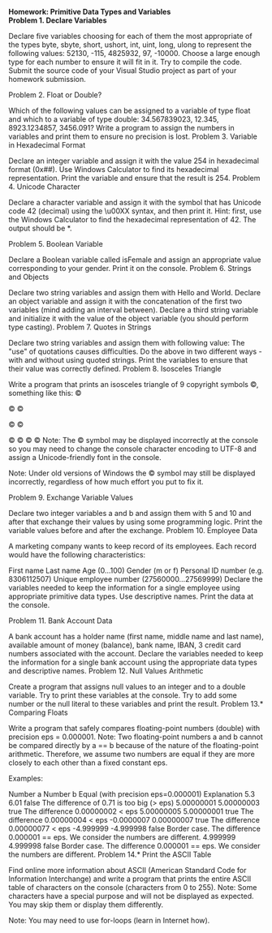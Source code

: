 <strong>Homework: Primitive Data Types and Variables</strong></br>
<strong>Problem 1. Declare Variables</strong>

Declare five variables choosing for each of them the most appropriate of the types byte, sbyte, short, ushort, int, uint, long, ulong to represent the following values: 52130, -115, 4825932, 97, -10000.
Choose a large enough type for each number to ensure it will fit in it. Try to compile the code.
Submit the source code of your Visual Studio project as part of your homework submission.

Problem 2. Float or Double?

Which of the following values can be assigned to a variable of type float and which to a variable of type double: 34.567839023, 12.345, 8923.1234857, 3456.091?
Write a program to assign the numbers in variables and print them to ensure no precision is lost.
Problem 3. Variable in Hexadecimal Format

Declare an integer variable and assign it with the value 254 in hexadecimal format (0x##).
Use Windows Calculator to find its hexadecimal representation.
Print the variable and ensure that the result is 254.
Problem 4. Unicode Character

Declare a character variable and assign it with the symbol that has Unicode code 42 (decimal) using the \u00XX syntax, and then print it.
Hint: first, use the Windows Calculator to find the hexadecimal representation of 42. The output should be *.

Problem 5. Boolean Variable

Declare a Boolean variable called isFemale and assign an appropriate value corresponding to your gender.
Print it on the console.
Problem 6. Strings and Objects

Declare two string variables and assign them with Hello and World.
Declare an object variable and assign it with the concatenation of the first two variables (mind adding an interval between).
Declare a third string variable and initialize it with the value of the object variable (you should perform type casting).
Problem 7. Quotes in Strings

Declare two string variables and assign them with following value: The "use" of quotations causes difficulties.
Do the above in two different ways - with and without using quoted strings.
Print the variables to ensure that their value was correctly defined.
Problem 8. Isosceles Triangle

Write a program that prints an isosceles triangle of 9 copyright symbols ©, something like this:
   ©

  © ©

 ©   ©

© © © ©
Note: The © symbol may be displayed incorrectly at the console so you may need to change the console character encoding to UTF-8 and assign a Unicode-friendly font in the console.

Note: Under old versions of Windows the © symbol may still be displayed incorrectly, regardless of how much effort you put to fix it.

Problem 9. Exchange Variable Values

Declare two integer variables a and b and assign them with 5 and 10 and after that exchange their values by using some programming logic.
Print the variable values before and after the exchange.
Problem 10. Employee Data

A marketing company wants to keep record of its employees. Each record would have the following characteristics:

First name
Last name
Age (0...100)
Gender (m or f)
Personal ID number (e.g. 8306112507)
Unique employee number (27560000…27569999)
Declare the variables needed to keep the information for a single employee using appropriate primitive data types. Use descriptive names. Print the data at the console.

Problem 11. Bank Account Data

A bank account has a holder name (first name, middle name and last name), available amount of money (balance), bank name, IBAN, 3 credit card numbers associated with the account.
Declare the variables needed to keep the information for a single bank account using the appropriate data types and descriptive names.
Problem 12. Null Values Arithmetic

Create a program that assigns null values to an integer and to a double variable.
Try to print these variables at the console.
Try to add some number or the null literal to these variables and print the result.
Problem 13.* Comparing Floats

Write a program that safely compares floating-point numbers (double) with precision eps = 0.000001.
Note: Two floating-point numbers a and b cannot be compared directly by a == b because of the nature of the floating-point arithmetic. Therefore, we assume two numbers are equal if they are more closely to each other than a fixed constant eps.

Examples:

Number a	Number b	Equal (with precision eps=0.000001)	Explanation
5.3	6.01	false	The difference of 0.71 is too big (> eps)
5.00000001	5.00000003	true	The difference 0.00000002 < eps
5.00000005	5.00000001	true	The difference 0.00000004 < eps
-0.0000007	0.00000007	true	The difference 0.00000077 < eps
-4.999999	-4.999998	false	Border case. The difference 0.000001 == eps. We consider the numbers are different.
4.999999	4.999998	false	Border case. The difference 0.000001 == eps. We consider the numbers are different.
Problem 14.* Print the ASCII Table

Find online more information about ASCII (American Standard Code for Information Interchange) and write a program that prints the entire ASCII table of characters on the console (characters from 0 to 255).
Note: Some characters have a special purpose and will not be displayed as expected. You may skip them or display them differently.

Note: You may need to use for-loops (learn in Internet how).
